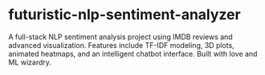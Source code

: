 # futuristic-nlp-sentiment-analyzer
A full-stack NLP sentiment analysis project using IMDB reviews and advanced visualization. Features include TF-IDF modeling, 3D plots, animated heatmaps, and an intelligent chatbot interface. Built with love and ML wizardry.
